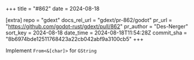 +++
title = "#862"
date = 2024-08-18

[extra]
repo = "gdext"
docs_rel_url = "gdext/pr-862/godot"
pr_url = "https://github.com/godot-rust/gdext/pull/862"
pr_author = "Des-Nerger"
sort_key = 2024-08-18
date_time = 2024-08-18T11:54:28Z
commit_sha = "8b6974bde12511768423a22cb042abf9a3100cb5"
+++

Implement `From<&[char]>` for `GString`
